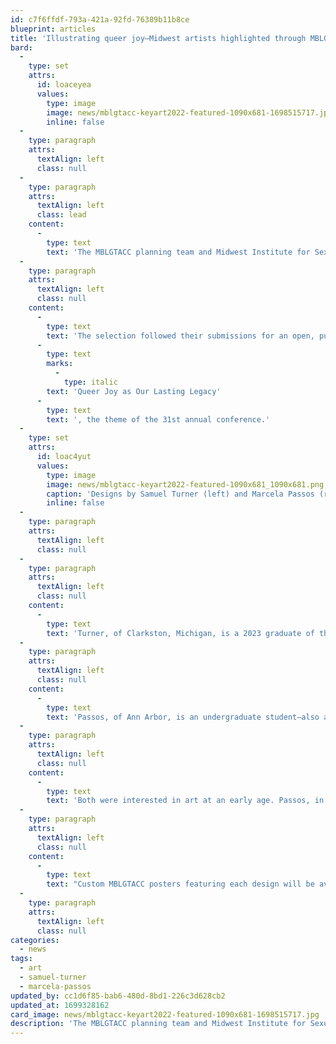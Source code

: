 ```yaml
---
id: c7f6ffdf-793a-421a-92fd-76389b11b8ce
blueprint: articles
title: 'Illustrating queer joy—Midwest artists highlighted through MBLGTACC commissioned art'
bard:
  -
    type: set
    attrs:
      id: loaceyea
      values:
        type: image
        image: news/mblgtacc-keyart2022-featured-1090x681-1698515717.jpg
        inline: false
  -
    type: paragraph
    attrs:
      textAlign: left
      class: null
  -
    type: paragraph
    attrs:
      textAlign: left
      class: lead
    content:
      -
        type: text
        text: 'The MBLGTACC planning team and Midwest Institute for Sexuality and Gender Diversity will feature the creative work of Samuel Turner and Marcela Passos in Lexington this week. '
  -
    type: paragraph
    attrs:
      textAlign: left
      class: null
    content:
      -
        type: text
        text: 'The selection followed their submissions for an open, public commission of art by LGBTQIA+ Midwesterners. Artists were asked to reflect on the meanings and possibilities of '
      -
        type: text
        marks:
          -
            type: italic
        text: 'Queer Joy as Our Lasting Legacy'
      -
        type: text
        text: ', the theme of the 31st annual conference.'
  -
    type: set
    attrs:
      id: loac4yut
      values:
        type: image
        image: news/mblgtacc-keyart2022-featured-1090x681_1090x681.png
        caption: 'Designs by Samuel Turner (left) and Marcela Passos (right) for MBLGTACC'
        inline: false
  -
    type: paragraph
    attrs:
      textAlign: left
      class: null
  -
    type: paragraph
    attrs:
      textAlign: left
      class: null
    content:
      -
        type: text
        text: 'Turner, of Clarkston, Michigan, is a 2023 graduate of the University of Michigan''s Penny Stamps School of Art and Design. He drew inspiration for his piece from queer elders. "Their pain resulted in a society where I can exist freely," Turner said. "I imagined a couple embracing one another with a love so strong that they became a tree. Their wide-reaching canopy can provide shade and comfort to anyone who may pass by, assisting couples who too plant their seed in the same grove. The implication is that though these people may have passed away, their love will live on and make the lives of others that much easier. Through perseverance, we can all achieve a sense of belonging and self-actualization when connected to our community." '
  -
    type: paragraph
    attrs:
      textAlign: left
      class: null
    content:
      -
        type: text
        text: 'Passos, of Ann Arbor, is an undergraduate student—also at the Stamps School. "Queer joy is about finding love and happiness when life seems to be working against you," said Passos. "It''s about finding a community that listens, speaks out, and understands. Queer joy is everywhere, but only if you know how to find it."'
  -
    type: paragraph
    attrs:
      textAlign: left
      class: null
    content:
      -
        type: text
        text: 'Both were interested in art at an early age. Passos, in her submission to the selection committee, wrote,  "I have been drawing since I could hold a pencil." And Turner said his earliest memories of gravitating toward art came when he was in preschool—"I was anxious to talk to the other children, and drawing was a good excuse to be in your own world and express your thoughts. The act of artmaking was eventually something I could use to connect with others."'
  -
    type: paragraph
    attrs:
      textAlign: left
      class: null
    content:
      -
        type: text
        text: "Custom MBLGTACC posters featuring each design will be available for free to attendees at the Maker Market and Vendor Fair, while supplies last. Turner's submission was also chosen for the cover of the keepsake program booklet. Both artists were compensated for their time and labor."
  -
    type: paragraph
    attrs:
      textAlign: left
      class: null
categories:
  - news
tags:
  - art
  - samuel-turner
  - marcela-passos
updated_by: cc1d6f85-bab6-480d-8bd1-226c3d628cb2
updated_at: 1699328162
card_image: news/mblgtacc-keyart2022-featured-1090x681-1698515717.jpg
description: 'The MBLGTACC planning team and Midwest Institute for Sexuality and Gender Diversity will feature the creative work of Samuel Turner and Marcela Passos in Lexington this week.'
---
```

